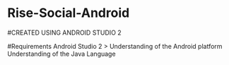 # Rise-Social-Android

#CREATED USING ANDROID STUDIO 2

#Requirements
Android Studio 2 >
Understanding of the Android platform
Understanding of the Java Language


